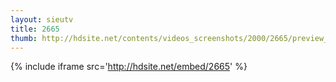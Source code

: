 ```yaml
---
layout: sieutv
title: 2665
thumb: http://hdsite.net/contents/videos_screenshots/2000/2665/preview_360p.mp4.jpg
---
```

{% include iframe src='http://hdsite.net/embed/2665' %}
 
